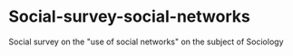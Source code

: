 # Social-survey-social-networks
Social survey on the "use of social networks" on the subject of Sociology
